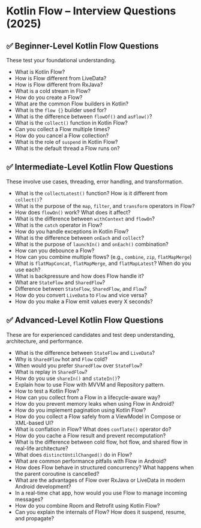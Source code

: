 # Kotlin Flow – Interview Questions (2025)

## ✅ Beginner-Level Kotlin Flow Questions  
These test your foundational understanding.

- What is Kotlin Flow?  
- How is Flow different from LiveData?  
- How is Flow different from RxJava?  
- What is a cold stream in Flow?  
- How do you create a Flow?  
- What are the common Flow builders in Kotlin?  
- What is the `flow {}` builder used for?  
- What is the difference between `flowOf()` and `asFlow()`?  
- What is the `collect()` function in Kotlin Flow?  
- Can you collect a Flow multiple times?  
- How do you cancel a Flow collection?  
- What is the role of `suspend` in Kotlin Flow?  
- What is the default thread a Flow runs on?

## ✅ Intermediate-Level Kotlin Flow Questions  
These involve use cases, threading, error handling, and transformation.

- What is the `collectLatest()` function? How is it different from `collect()`?  
- What is the purpose of the `map`, `filter`, and `transform` operators in Flow?  
- How does `flowOn()` work? What does it affect?  
- What is the difference between `withContext` and `flowOn`?  
- What is the `catch` operator in Flow?  
- How do you handle exceptions in Kotlin Flow?  
- What is the difference between `onEach` and `collect`?  
- What is the purpose of `launchIn()` and `onEach()` combination?  
- How can you debounce a Flow?  
- How can you combine multiple flows? (e.g., `combine`, `zip`, `flatMapMerge`)  
- What is `flatMapConcat`, `flatMapMerge`, and `flatMapLatest`? When do you use each?  
- What is backpressure and how does Flow handle it?  
- What are `StateFlow` and `SharedFlow`?  
- Difference between `StateFlow`, `SharedFlow`, and `Flow`?  
- How do you convert `LiveData` to `Flow` and vice versa?  
- How do you make a Flow emit values every X seconds?

## ✅ Advanced-Level Kotlin Flow Questions  
These are for experienced candidates and test deep understanding, architecture, and performance.

- What is the difference between `StateFlow` and `LiveData`?  
- Why is `SharedFlow` hot and `Flow` cold?  
- When would you prefer `SharedFlow` over `StateFlow`?  
- What is replay in `SharedFlow`?  
- How do you use `shareIn()` and `stateIn()`?  
- Explain how to use Flow with MVVM and Repository pattern.  
- How to test a Kotlin Flow?  
- How can you collect from a Flow in a lifecycle-aware way?  
- How do you prevent memory leaks when using Flow in Android?  
- How do you implement pagination using Kotlin Flow?  
- How do you collect a Flow safely from a ViewModel in Compose or XML-based UI?  
- What is conflation in Flow? What does `conflate()` operator do?  
- How do you cache a Flow result and prevent recomputation?  
- What is the difference between cold flow, hot flow, and shared flow in real-life architecture?  
- What does `distinctUntilChanged()` do in Flow?  
- What are common performance pitfalls with Flow in Android?  
- How does Flow behave in structured concurrency? What happens when the parent coroutine is cancelled?  
- What are the advantages of Flow over RxJava or LiveData in modern Android development?  
- In a real-time chat app, how would you use Flow to manage incoming messages?  
- How do you combine Room and Retrofit using Kotlin Flow?  
- Can you explain the internals of Flow? How does it suspend, resume, and propagate?
